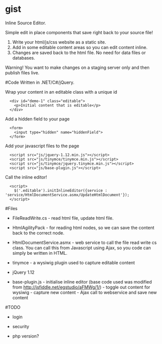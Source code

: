 # gist
Inline Source Editor. 

Simple edit in place components that save right back to your source file! 

1. Write your html/js/css website as a static site. 
2. Add in some editable content areas so you can edit content inline.
3. Changes are saved back to the html file. No need for data files or databases.
   
  Warning! You want to make changes on a staging server only and then publish files live.

#Code
Written in .NET/C#/jQuery.

Wrap your content in an editable class with a unique id
```
  <div id="demo-1" class="editable">
    <p>Initial content that is editable</p>
  </div>
```

Add a hidden field to your page
```
  <form>
    <input type="hidden" name="hiddenField">
  </form>
```

Add your javascript files to the page
```
  <script src="js/jquery-1.12.min.js"></script>
  <script src="js/tinymce/tinymce.min.js"></script>
  <script src="js/tinymce/jquery.tinymce.min.js"></script>
  <script src="js/base-plugin.js"></script>

```

Call the inline editor!
```
  <script>
    $('.editable').initInlineEditor({service : 'service/HtmlDocumentService.asmx/UpdateHtmlDocument'});
  </script>
```

#Files

- FileReadWrite.cs - read html file, update html file. 
- HtmlAgilityPack - for reading html nodes, so we can save the content back to the correct node.
- HtmlDocumentService.asmx - web service to call the file read write cs class. You can call this from Javascript using Ajax, so you code can simply be written in HTML.

- tinymce - a wysiwig plugin used to capture editable content
- jQuery 1.12
- base-plugin.js 
      - initialise inline editor (base code used was modified from http://jsfiddle.net/egstudio/aFMWg/1/)
      - toggle out content for wysiwig 
      - capture new content
      - Ajax call to webservice and save new content 

#TODO
- login
- security

- php version?
